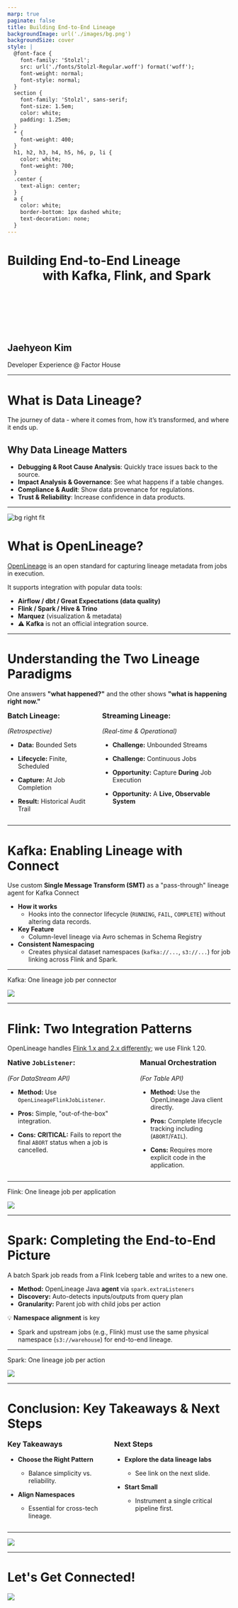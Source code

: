 ```yaml
---
marp: true
paginate: false
title: Building End-to-End Lineage
backgroundImage: url('./images/bg.png')
backgroundSize: cover
style: |
  @font-face {
    font-family: 'Stolzl';
    src: url('./fonts/Stolzl-Regular.woff') format('woff');
    font-weight: normal;
    font-style: normal;
  }
  section {
    font-family: 'Stolzl', sans-serif;
    font-size: 1.5em;
    color: white;
    padding: 1.25em;
  }
  * {
    font-weight: 400;
  }
  h1, h2, h3, h4, h5, h6, p, li {
    color: white;
    font-weight: 700;
  }
  .center {
    text-align: center;
  }
  a {
    color: white;
    border-bottom: 1px dashed white;
    text-decoration: none;
  }
---
```


# Building End-to-End Lineage <br>&nbsp;&nbsp;&nbsp;&nbsp;&nbsp;&nbsp;&nbsp;&nbsp;&nbsp;&nbsp;&nbsp;&nbsp;with Kafka, Flink, and Spark

<br><br><br><br><br>

## Jaehyeon Kim

Developer Experience @ Factor House

---

# What is Data Lineage?

The journey of data - where it comes from, how it’s transformed, and where it ends up.

## Why Data Lineage Matters

- **Debugging & Root Cause Analysis**: Quickly trace issues back to the source.
- **Impact Analysis & Governance**: See what happens if a table changes.
- **Compliance & Audit**: Show data provenance for regulations.
- **Trust & Reliability**: Increase confidence in data products.

---

![bg right fit](./images/openlineage-model.png)

# What is OpenLineage?

[OpenLineage](https://openlineage.io/docs) is an open standard for capturing lineage metadata from jobs in execution.

It supports integration with popular data tools:

- **Airflow / dbt / Great Expectations (data quality)**
- **Flink / Spark / Hive & Trino**
- **Marquez** (visualization & metadata)
- ⚠️ **Kafka** is not an official integration source.

---

# Understanding the Two Lineage Paradigms

One answers **"what happened?"** and the other shows **"what is happening right now."**

<style>
.columns {
  display: grid;
  grid-template-columns: 1fr 1.5fr;
  gap: 2rem;
  text-align: left;
}
.columns h3 {
  margin-top: 0;
}
</style>

<div class="columns">
  <div>

### Batch Lineage:

_(Retrospective)_

- **Data:** Bounded Sets
- **Lifecycle:** Finite, Scheduled
- **Capture:** At Job Completion
- **Result:** Historical Audit Trail

  </div>
  <div>

### Streaming Lineage:

_(Real-time & Operational)_

- **Challenge:** Unbounded Streams
- **Challenge:** Continuous Jobs
- **Opportunity:** Capture **During** Job Execution
- **Opportunity:** A **Live, Observable System**

  </div>
</div>

---

# Kafka: Enabling Lineage with Connect

Use custom **Single Message Transform (SMT)** as a "pass-through" lineage agent for Kafka Connect

- **How it works**
  - Hooks into the connector lifecycle (`RUNNING`, `FAIL`, `COMPLETE`) without altering data records.
- **Key Feature**
  - Column-level lineage via Avro schemas in Schema Registry
- **Consistent Namespacing**
  - Creates physical dataset namespaces (`kafka://...`, `s3://...`) for job linking across Flink and Spark.

---

Kafka: One lineage job per connector
<div class="center">

![](./images/data-lineage.gif)

</div>

---

# Flink: Two Integration Patterns

OpenLineage handles [Flink 1.x and 2.x differently](https://openlineage.io/docs/integrations/flink/about); we use Flink 1.20.

<div class="columns">
  <div>

### Native `JobListener`:

_(For DataStream API)_

- **Method:** Use `OpenLineageFlinkJobListener`.
- **Pros:** Simple, "out-of-the-box" integration.
- **Cons:** **CRITICAL:** Fails to report the final `ABORT` status when a job is cancelled.

  </div>
  <div>

### Manual Orchestration

_(For Table API)_

- **Method:** Use the OpenLineage Java client directly.
- **Pros:** Complete lifecycle tracking including (`ABORT`/`FAIL`).
- **Cons:** Requires more explicit code in the application.

  </div>
</div>

---

Flink: One lineage job per application
<div class="center">

![](./images/data-lineage.gif)

</div>

---

# Spark: Completing the End-to-End Picture

A batch Spark job reads from a Flink Iceberg table and writes to a new one.

- **Method:** OpenLineage Java **agent** via `spark.extraListeners`
- **Discovery:** Auto-detects inputs/outputs from query plan
- **Granularity:** Parent job with child jobs per action

💡 **Namespace alignment** is key

- Spark and upstream jobs (e.g., Flink) must use the same physical namespace (`s3://warehouse`) for end-to-end lineage.

---

Spark: One lineage job per action
<div class="center">

![](./images/data-lineage.gif)

</div>

---

# Conclusion: Key Takeaways & Next Steps

<div class="columns">
  <div>

### Key Takeaways

- **Choose the Right Pattern**
  - Balance simplicity vs. reliability.
- **Align Namespaces**
  - Essential for cross-tech lineage.

  </div>
  <div>

### Next Steps

- **Explore the data lineage labs**
  - See link on the next slide.
- **Start Small**
  - Instrument a single critical pipeline first.

  </div>
</div>

---

<div class="center">

![](./images/qna.png)

</div>

---

# Let's Get Connected!

<div class="center">

![](./images/qr-codes.png)

</div>
